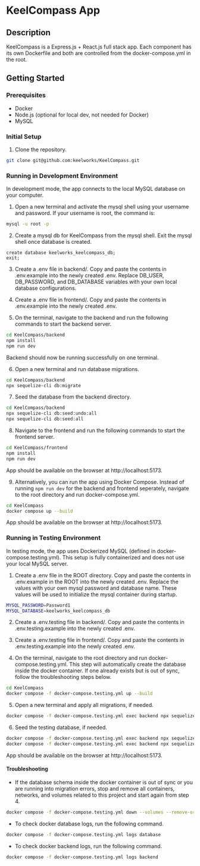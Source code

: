 # KeelCompass App

## Description

KeelCompass is a Express.js + React.js full stack app. Each component has its own Dockerfile and both are controlled from the docker-compose.yml in the root.

## Getting Started

### Prerequisites

- Docker
- Node.js (optional for local dev, not needed for Docker)
- MySQL

### Initial Setup

1. Clone the repository.

```bash
git clone git@github.com:keelworks/KeelCompass.git
```

### Running in Development Environment

In development mode, the app connects to the local MySQL database on your computer.

1. Open a new terminal and activate the mysql shell using your username and password. If your username is root, the command is:

```bash
mysql -u root -p
```

2. Create a mysql db for KeelCompass from the mysql shell. Exit the mysql shell once database is created.

```mysql
create database keelworks_keelcompass_db;
exit;
```

3. Create a .env file in backend/. Copy and paste the contents in .env.example into the newly created .env. Replace DB_USER, DB_PASSWORD, and DB_DATABASE variables with your own local database configurations.

4. Create a .env file in frontend/. Copy and paste the contents in .env.example into the newly created .env.

5. On the terminal, navigate to the backend and run the following commands to start the backend server.

```bash
cd KeelCompass/backend
npm install
npm run dev
```

Backend should now be running successfully on one terminal.

6. Open a new terminal and run database migrations.

```bash
cd KeelCompass/backend
npx sequelize-cli db:migrate
```

7. Seed the database from the backend directory.

```bash
cd KeelCompass/backend
npx sequelize-cli db:seed:undo:all
npx sequelize-cli db:seed:all
```

8. Navigate to the frontend and run the following commands to start the frontend server.

```bash
cd KeelCompass/frontend
npm install
npm run dev
```

App should be available on the browser at http://localhost:5173.

9. Alternatively, you can run the app using Docker Compose. Instead of running `npm run dev` for the backend and frontend seperately, navigate to the root directory and run docker-compose.yml.

```bash
cd KeelCompass
docker compose up --build
```

App should be available on the browser at http://localhost:5173.

### Running in Testing Environment

In testing mode, the app uses Dockerized MySQL (defined in docker-compose.testing.yml). This setup is fully containerized and does not use your local MySQL server.

1. Create a .env file in the ROOT directory. Copy and paste the contents in .env.example in the ROOT into the newly created .env. Replace the values with your own mysql password and database name. These values will be used to initialize the mysql container during startup.

```bash
MYSQL_PASSWORD=Password1
MYSQL_DATABASE=keelworks_keelcompass_db
```

2. Create a .env.testing file in backend/. Copy and paste the contents in .env.testing.example into the newly created .env.

3. Create a .env.testing file in frontend/. Copy and paste the contents in .env.testing.example into the newly created .env.

4. On the terminal, navigate to the root directory and run docker-compose.testing.yml. This step will automatically create the database inside the docker container. If one already exists but is out of sync, follow the troubleshooting steps below.

```bash
cd KeelCompass
docker compose -f docker-compose.testing.yml up --build
```

5. Open a new terminal and apply all migrations, if needed.

```bash
docker compose -f docker-compose.testing.yml exec backend npx sequelize-cli db:migrate
```

6. Seed the testing database, if needed.

```bash
docker compose -f docker-compose.testing.yml exec backend npx sequelize-cli db:seed:undo:all
docker compose -f docker-compose.testing.yml exec backend npx sequelize-cli db:seed:all
```

App should be available on the browser at http://localhost:5173.

#### Troubleshooting

- If the database schema inside the docker container is out of sync or you are running into migration errors, stop and remove all containers, networks, and volumes related to this project and start again from step 4.

```bash
docker compose -f docker-compose.testing.yml down --volumes --remove-orphans
```

- To check docker database logs, run the following command.

```bash
docker compose -f docker-compose.testing.yml logs database
```

- To check docker backend logs, run the following command.

```bash
docker compose -f docker-compose.testing.yml logs backend
```
